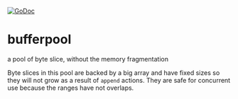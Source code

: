 [![GoDoc](https://godoc.org/github.com/dc0d/bufferpool?status.svg)](https://godoc.org/github.com/dc0d/bufferpool)


# bufferpool
a pool of byte slice, without the memory fragmentation

Byte slices in this pool are backed by a big array and have fixed sizes so they will not grow as a result of `append` actions. They are safe for concurrent use because the ranges have not overlaps.
